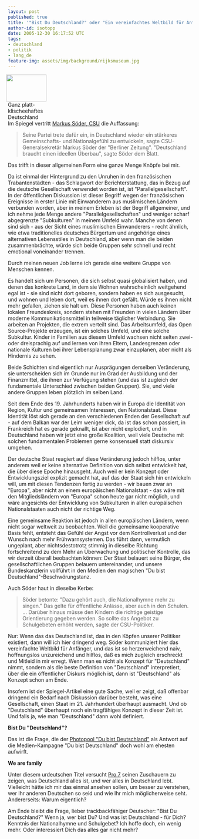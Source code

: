 ```yaml
---
layout: post
published: true
title: '"Bist Du Deutschland?" oder "Ein vereinfachtes Weltbild für Anfänger"'
author-id: isotopp
date: 2005-12-30 16:17:52 UTC
tags:
- deutschland
- politik
- lang_de
feature-img: assets/img/background/rijksmuseum.jpg
---
```

<div class="serendipity_imageComment_right" style="width: 110px"><div class="serendipity_imageComment_img"><img width='110' height='73' border='0' hspace='5' align='right' src='/uploads/deutschlandfahne.serendipityThumb.jpg' alt='' /></div><div class="serendipity_imageComment_txt">Ganz platt-klischeehaftes Deutschland</div></div> Im Spiegel vertritt <a href="http://www.spiegel.de/politik/deutschland/0,1518,392044,00.html">Markus Söder, CSU</a> die Auffassung: <blockquote>Seine Partei trete dafür ein, in Deutschland wieder ein stärkeres Gemeinschafts- und Nationalgefühl zu entwickeln, sagte CSU-Generalsekretär Markus Söder der "Berliner Zeitung". "Deutschland braucht einen ideellen Überbau", sagte Söder dem Blatt.</blockquote> Das trifft in dieser allgemeinen Form eine ganze Menge Knöpfe bei mir.
<br clear='all' />

Da ist einmal der Hintergrund zu den Unruhen in den französischen Trabantenstädten - das Schlagwort der Berichterstattung, das in Bezug auf die deutsche Gesellschaft verwendet worden ist, ist "Parallelgesellschaft". In der öffentlichen Diskussion ist dieser Begriff wegen der französischen Ereignisse in erster Linie mit Einwanderern aus muslimischen Ländern verbunden worden, aber in meinem Erleben ist der Begriff allgemeiner, und ich nehme jede Menge andere "Parallelgesellschaften" und weniger scharf abgegrenzte "Subkulturen" in meinem Umfeld wahr. Manche von denen sind sich - aus der Sicht eines muslimischen Einwanderers - recht ähnlich, wie etwa traditionelles deutsches Bürgertum und angehörige eines alternativen Lebensstiles in Deutschland, aber wenn man die beiden zusammenbrächte, würde sich beide Gruppen sehr schnell und recht emotional voneinander trennen. 

Durch meinen neuen Job lerne ich gerade eine weitere Gruppe von Menschen kennen.

Es handelt sich um Personen, die sich selbst quasi globalisiert haben, und denen das konkrete Land, in dem sie Wohnen wahrscheinlich weitgehend egal ist - sie sind nicht dort geboren, sondern haben es sich ausgesucht, und wohnen und leben dort, weil es ihnen dort gefällt. Würde es ihnen nicht mehr gefallen, ziehen sie halt um. Diese Personen haben auch keinen lokalen Freundeskreis, sondern stehen mit Freunden in vielen Ländern über moderne Kommunikationsmittel in teilweise täglicher Verbindung. Sie arbeiten an Projekten, die extrem verteilt sind. Das Arbeitsumfeld, das Open Source-Projekte erzeugen, ist ein solches Umfeld, und eine solche Subkultur. Kinder in Familien aus diesem Umfeld wachsen nicht selten zwei- oder dreisprachig auf und lernen von ihren Eltern, Landesgrenzen oder nationale Kulturen bei ihrer Lebensplanung zwar einzuplanen, aber nicht als Hindernis zu sehen.

Beide Schichten sind eigentlich nur Ausprägungen derselben Veränderung, sie unterscheiden sich im Grunde nur im Grad der Ausbildung und der Finanzmittel, die ihnen zur Verfügung stehen (und das ist zugleich der fundamentale Unterschied zwischen beiden Gruppen). Sie, und viele andere Gruppen leben plötzlich im selben Land.

Seit dem Ende des 19. Jahrhunderts haben wir in Europa die Identität von Region, Kultur und gemeinsamen Interessen, den Nationalstaat. Diese Identität löst sich gerade an den verschiedenen Enden der Gesellschaft auf - auf dem Balkan war der Leim weniger dick, da ist das schon passiert, in Frankreich hat es gerade geknallt, ist aber nicht explodiert, und in Deutschland haben wir jetzt eine große Koalition, weil viele Deutsche mit solchen fundamentalen Problemen gerne konsensuell statt diskursiv umgehen. 

Der deutsche Staat reagiert auf diese Veränderung jedoch hilflos, unter anderem weil er keine alternative Definition von sich selbst entwickelt hat, die über diese Epoche hinausgeht. Auch weil er kein Konzept oder Entwicklungsziel explizit gemacht hat, auf das der Staat sich hin entwickeln will, um mit diesen Tendenzen fertig zu werden - wir bauen zwar an "Europa", aber nicht an einem europäischen Nationalstaat - das wäre mit den Mitgliedsländern von "Europa" schon heute gar nicht möglich, und wäre angesichts der Entwicklung von Subkulturen in allen europäischen Nationalstaaten auch nicht der richtige Weg.

Eine gemeinsame Reaktion ist jedoch in allen europäischen Ländern, wenn nicht sogar weltweit zu beobachten. Weil die gemeinsame kooperative Basis fehlt, entsteht das Gefühl der Angst vor dem Kontrollverlust und der Wunsch nach mehr Frühwarnsystemen. Das führt dann, vermutlich ungeplant, aber nichtsdestotrotz stimmig in dieselbe Richtung fortschreitend zu dem Mehr an Überwachung und politischer Kontrolle, das wir derzeit überall beobachten können: Der Staat belauert seine Bürger, die gesellschaftlichen Gruppen belauern untereinander, und unsere Bundeskanzlerin vollführt in den Medien den magischen "Du bist Deutschland"-Beschwörungstanz.

Auch Söder haut in dieselbe Kerbe: <blockquote>Söder betonte: "Dazu gehört auch, die Nationalhymne mehr zu singen." Das gelte für öffentliche Anlässe, aber auch in den Schulen. ... Darüber hinaus müsse den Kindern die richtige geistige Orientierung gegeben werden. So sollte das Angebot zu Schulgebeten erhöht werden, sagte der CSU-Politiker.</blockquote> Nur: Wenn das das Deutschland ist, das in den Köpfen unserer Politiker existiert, dann will ich hier dringend weg. Söder kommuniziert hier das vereinfachte Weltbild für Anfänger, und das ist so herzerweichend naiv, hoffnungslos unzureichend und hilflos, daß es mich zugleich erschreckt und Mitleid in mir erregt. Wenn man es nicht als Konzept für "Deutschland" nimmt, sondern als die beste Definition von "Deutschland" interpretiert, über die ein öffentlicher Diskurs möglich ist, dann ist "Deutschland" als Konzept schon am Ende.

Insofern ist der Spiegel-Artikel eine gute Sache, weil er zeigt, daß offenbar dringend ein Bedarf nach Diskussion darüber besteht, was eine Gesellschaft, einen Staat im 21. Jahrhundert überhaupt ausmacht. Und ob "Deutschland" überhaupt noch ein tragfähiges Konzept in dieser Zeit ist. Und falls ja, wie man "Deutschland" dann wohl definiert. 

<b>Bist Du "Deutschland"?</b>

Das ist die Frage, die der <a href="http://www.flickr.com/groups/dubistdeutschland/pool/">Photopool "Du bist Deutschland"</a> als Antwort auf die Medien-Kampagne "Du bist Deutschland" doch wohl am ehesten aufwirft.

<b>We are family</b>

Unter diesem urdeutschen Titel versucht <a href="http://www.prosieben.de/lifestyle_magazine/waf/">Pro 7</a> seinen Zuschauern zu zeigen, was Deutschland alles ist, und wer alles in Deutschland lebt. Vielleicht hätte ich mir das einmal ansehen sollen, um besser zu verstehen, wer Ihr anderen Deutschen so seid und wie Ihr mich möglicherweise seht. Andererseits: Warum eigentlich?

Am Ende bleibt die Frage, lieber trackbackfähiger Deutscher: "Bist Du Deutschland?" Wenn ja, wer bist Du? Und was ist Deutschland - für Dich? Kenntnis der Nationalhymne und Schulgebet? Ich hoffe doch, ein wenig mehr. Oder interessiert Dich das alles gar nicht mehr?

